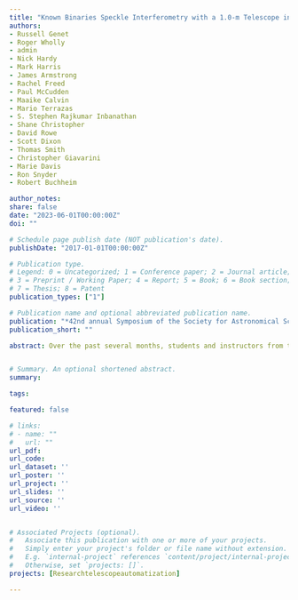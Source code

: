 ```yaml
---
title: "Known Binaries Speckle Interferometry with a 1.0-m Telescope in Chile"
authors:
- Russell Genet
- Roger Wholly
- admin
- Nick Hardy
- Mark Harris
- James Armstrong
- Rachel Freed
- Paul McCudden
- Maaike Calvin
- Mario Terrazas
- S. Stephen Rajkumar Inbanathan
- Shane Christopher
- David Rowe
- Scott Dixon
- Thomas Smith
- Christopher Giavarini
- Marie Davis
- Ron Snyder
- Robert Buchheim

author_notes:
share: false
date: "2023-06-01T00:00:00Z"
doi: ""

# Schedule page publish date (NOT publication's date).
publishDate: "2017-01-01T00:00:00Z"

# Publication type.
# Legend: 0 = Uncategorized; 1 = Conference paper; 2 = Journal article;
# 3 = Preprint / Working Paper; 4 = Report; 5 = Book; 6 = Book section;
# 7 = Thesis; 8 = Patent
publication_types: ["1"]

# Publication name and optional abbreviated publication name.
publication: "*42nd annual Symposium of the Society for Astronomical Sciences*, Ontario, California"
publication_short: ""

abstract: Over the past several months, students and instructors from three schools—supported by experienced observers—have been making automated speckle interferometry observations of close binaries with established orbits using a robotic 1.0-meter PlaneWave Instruments telescope located at the El Sauce Observatory in the Atacama Desert of Chile. These observations are being used to establish the precision, accuracy, and limitations of this telescope’s automated astrometric measurements. Most of these binaries have separations below 1.0ʺ, with a few separated by less than 0.2ʺ. Some details are provided for the binary LDS 838 which consists of two gravitationally bound red dwarfs. Located only 8.6 light years from Earth, it is the 7 th closest stellar system. One of the components, UV Ceti, is the class prototype for flare stars.


# Summary. An optional shortened abstract.
summary: 

tags:

featured: false

# links:
# - name: ""
#   url: ""
url_pdf:
url_code:
url_dataset: ''
url_poster: ''
url_project: ''
url_slides: ''
url_source: ''
url_video: ''


# Associated Projects (optional).
#   Associate this publication with one or more of your projects.
#   Simply enter your project's folder or file name without extension.
#   E.g. `internal-project` references `content/project/internal-project/index.md`.
#   Otherwise, set `projects: []`.
projects: [Researchtelescopeautomatization]

---
```



